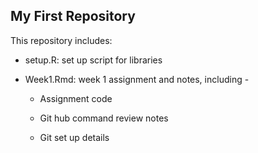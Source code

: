 ## My First Repository

This repository includes:

-   setup.R: set up script for libraries

-   Week1.Rmd: week 1 assignment and notes, including -

    -   Assignment code

    -   Git hub command review notes

    -   Git set up details
